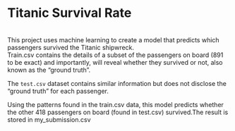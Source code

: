 # Titanic Survival Rate
<br> This project uses machine learning to create a model that predicts which passengers survived the Titanic shipwreck.</br>
Train.csv contains the details of a subset of the passengers on board (891 to be exact) and importantly, will reveal whether they survived or not, also known as the “ground truth”.

The `test.csv` dataset contains similar information but does not disclose the “ground truth” for each passenger.

Using the patterns found in the train.csv data, this model predicts whether the other 418 passengers on board (found in test.csv) survived.The result is stored in my_submission.csv
